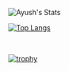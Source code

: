 
   ![Ayush's Stats](https://github-readme-stats.vercel.app/api?username=L0ner69&&theme=chartreuse-dark&show_icons=true)
  <br>
  
  [![Top Langs](https://github-readme-stats.vercel.app/api/top-langs/?username=L0ner69&langs_count=8&layout=compact&title_color=0bfc03&icon_color=0bfc03&text_color=e0e0e0&bg_color=000000)](https://github.com/anuraghazra/github-readme-stats)
  
  
  <br>

        
[![trophy](https://github-profile-trophy.vercel.app/?username=L0ner69&theme=darkhub&row=1&margin-w=15&margin-h=15)](https://github.com/ryo-ma/github-profile-trophy)



